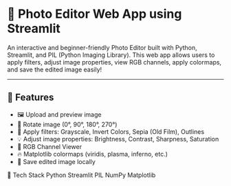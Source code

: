 # 📸 Photo Editor Web App using Streamlit

An interactive and beginner-friendly Photo Editor built with Python, Streamlit, and PIL (Python Imaging Library). This web app allows users to apply filters, adjust image properties, view RGB channels, apply colormaps, and save the edited image easily!

---

## 🔧 Features

- 🖼️ Upload and preview image
- 🔄 Rotate image (0°, 90°, 180°, 270°)
- 🌈 Apply filters: Grayscale, Invert Colors, Sepia (Old Film), Outlines
- 💡 Adjust image properties: Brightness, Contrast, Sharpness, Saturation
- 🎨 RGB Channel Viewer
- 🔥 Matplotlib colormaps (viridis, plasma, inferno, etc.)
- 💾 Save edited image locally

🧰 Tech Stack
Python
Streamlit
PIL
NumPy
Matplotlib
